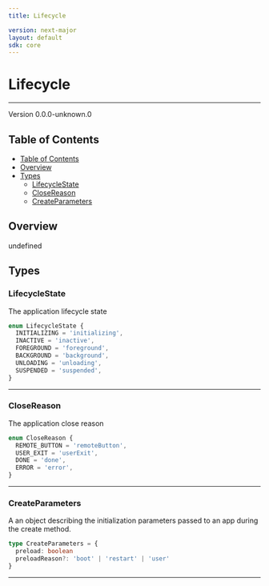 ```yaml
---
title: Lifecycle

version: next-major
layout: default
sdk: core
---
```


# Lifecycle

---

Version 0.0.0-unknown.0

## Table of Contents

- [Table of Contents](#table-of-contents)
- [Overview](#overview)
- [Types](#types)
  - [LifecycleState](#lifecyclestate)
  - [CloseReason](#closereason)
  - [CreateParameters](#createparameters)

## Overview

undefined

## Types

### LifecycleState

The application lifecycle state

```typescript
enum LifecycleState {
  INITIALIZING = 'initializing',
  INACTIVE = 'inactive',
  FOREGROUND = 'foreground',
  BACKGROUND = 'background',
  UNLOADING = 'unloading',
  SUSPENDED = 'suspended',
}
```

---

### CloseReason

The application close reason

```typescript
enum CloseReason {
  REMOTE_BUTTON = 'remoteButton',
  USER_EXIT = 'userExit',
  DONE = 'done',
  ERROR = 'error',
}
```

---

### CreateParameters

A an object describing the initialization parameters passed to an app during the create method.

```typescript
type CreateParameters = {
  preload: boolean
  preloadReason?: 'boot' | 'restart' | 'user'
}
```

---
